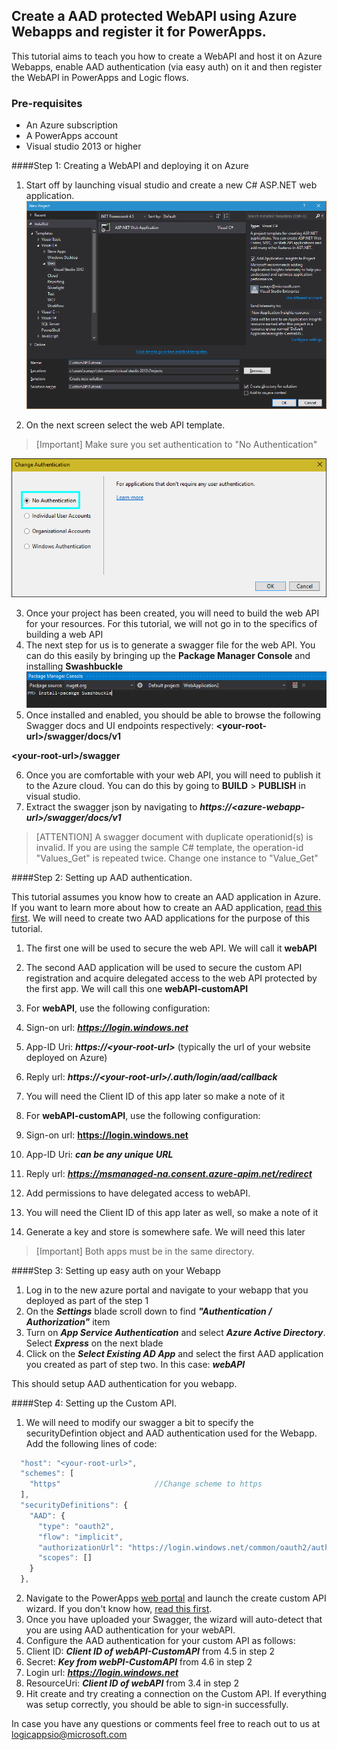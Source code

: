 ## Create a AAD protected WebAPI using Azure Webapps and register it for PowerApps.

This tutorial aims to teach you how to create a WebAPI and host it on Azure Webapps, enable AAD authentication (via easy auth) on it and then register the WebAPI in PowerApps and Logic flows. 

### Pre-requisites

* An Azure subscription
* A PowerApps account
* Visual studio 2013 or higher

####Step 1: Creating a WebAPI and deploying it on Azure
1. Start off by launching visual studio and create a new C# ASP.NET web application.
![](./images/NewWebApp.PNG "New WebApp")

2. On the next screen select the web API template. 
>[Important] Make sure you set authentication to "No Authentication"

![](./images/NoAuth.PNG "No Authorization")

3. Once your project has been created, you will need to build the web API for your resources. For this tutorial, we will not go in to the specifics of building a web API
4. The next step for us is to generate a swagger file for the web API. You can do this easily by bringing up the __Package Manager Console__ and installing __Swashbuckle__
![](./images/Swashbuckle-console.PNG "Swashbuckle console")
5. Once installed and enabled, you should be able to browse the following Swagger docs and UI endpoints respectively:
 **\<your-root-url\>/swagger/docs/v1**

 **\<your-root-url\>/swagger**

6. Once you are comfortable with your web API, you will need to publish it to the Azure cloud. You can do this by going to **BUILD** > **PUBLISH** in visual studio.
7. Extract the swagger json by navigating to ***https://\<azure-webapp-url\>/swagger/docs/v1***
>[ATTENTION] A swagger document with duplicate operationid(s) is invalid. If you are using the sample C# template, the operation-id "Values_Get" is repeated twice. Change one instance to "Value_Get"


####Step 2: Setting up AAD authentication. 

This tutorial assumes you know how to create an AAD application in Azure. If you want to learn more about how to create an AAD application, [read this first](https://github.com/logicappsio/CustomAPIs/tree/master/AzureResourceManager#authentication). We will need to create two AAD applications for the purpose of this tutorial. 

1. The first one will be used to secure the web API. We will call it **webAPI**
2. The second AAD application will be used to secure the custom API registration and acquire delegated access to the web API protected by the first app. We will call this one **webAPI-customAPI** 
3. For **webAPI**, use the following configuration:
  1. Sign-on url: ***https://login.windows.net***
  2. App-ID Uri: ***https://\<your-root-url\>*** (typically the url of your website deployed on Azure)
  3. Reply url: ***https://\<your-root-url\>/.auth/login/aad/callback***
  4. You will need the Client ID of this app later so make a note of it

4. For **webAPI-customAPI**, use the following configuration:
  
  1. Sign-on url: **https://login.windows.net**
  2. App-ID Uri: ***can be any unique URL***
  3. Reply url: ***https://msmanaged-na.consent.azure-apim.net/redirect***
  4. Add permissions to have delegated access to webAPI.
  5. You will need the Client ID of this app later as well, so make a note of it
  6. Generate a key and store is somewhere safe. We will need this later

>[Important] Both apps must be in the same directory.

####Step 3: Setting up easy auth on your Webapp

1. Log in to the new azure portal and navigate to your webapp that you deployed as part of the step 1
2. On the ***Settings*** blade scroll down to find ***"Authentication / Authorization"*** item
3. Turn on ***App Service Authentication*** and select ***Azure Active Directory***. Select ***Express*** on the next blade
4. Click on the ***Select Existing AD App*** and select the first AAD application you created as part of step two. In this case: ***webAPI***

This should setup AAD authentication for you webapp.

####Step 4: Setting up the Custom API. 

1. We will need to modify our swagger a bit to specify the securityDefintion object and AAD authentication used for the Webapp. Add the following lines of code: 

```javascript
  "host": "<your-root-url>",
  "schemes": [
    "https"						//Change scheme to https 
  ],
  "securityDefinitions": {
    "AAD": {
      "type": "oauth2",
      "flow": "implicit",
      "authorizationUrl": "https://login.windows.net/common/oauth2/authorize",
      "scopes": []
    }
  },
```
2. Navigate to the PowerApps [web portal](https://web.powerapps.com) and launch the create custom API wizard. If you don't know how, [read this first](https://github.com/logicappsio/CustomAPIs#how-to-create-a-custom-API).
3. Once you have uploaded your Swagger, the wizard will auto-detect that you are using AAD authentication for your webAPI.
4. Configure the AAD authentication for your custom API as follows:
  1. Client ID: ***Client ID of webAPI-CustomAPI*** from 4.5 in step 2
  2. Secret: ***Key from webPI-CustomAPI*** from 4.6 in step 2
  3. Login url: ***https://login.windows.net***
  4. ResourceUri: ***Client ID of webAPI*** from 3.4 in step 2
5. Hit create and try creating a connection on the Custom API. If everything was setup correctly, you should be able to sign-in successfully. 


In case you have any questions or comments feel free to reach out to us at [logicappsio@microsoft.com](mailto:logicappsio@microsoft.com)

